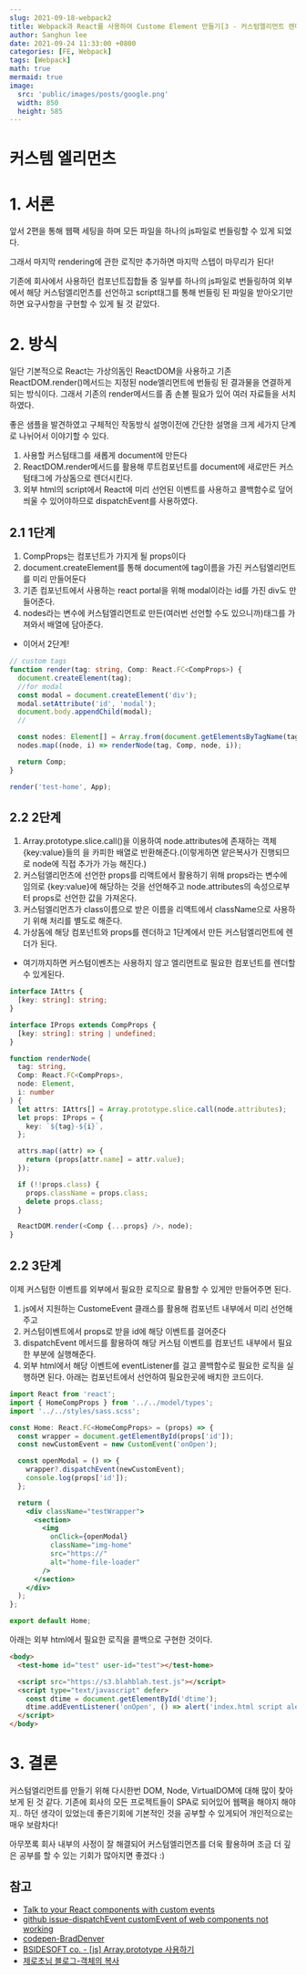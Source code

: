 ```yaml
---
slug: 2021-09-18-webpack2
title: Webpack과 React를 사용하여 Custome Element 만들기[3 - 커스텀엘리먼트 렌더]
author: Sanghun lee
date: 2021-09-24 11:33:00 +0800
categories: [FE, Webpack]
tags: [Webpack]
math: true
mermaid: true
image:
  src: 'public/images/posts/google.png'
  width: 850
  height: 585
---
```


# 커스템 엘리먼츠

# 1. 서론

앞서 2편을 통해 웹팩 세팅을 하며 모든 파일을 하나의 js파일로 번들링할 수 있게 되었다.

그래서 마지막 rendering에 관한 로직만 추가하면 마지막 스텝이 마무리가 된다!

기존에 회사에서 사용하던 컴포넌트집합들 중 일부를 하나의 js파일로 번들링하여
외부에서 해당 커스텀엘리먼츠를 선언하고 script태그를 통해 번들링 된 파일을 받아오기만 하면 요구사항을 구현할 수 있게 될 것 같았다.

# 2. 방식

일단 기본적으로 React는 가상의돔인 ReactDOM을 사용하고 기존 ReactDOM.render()메서드는 지정된 node엘리먼트에 번들링 된 결과물을 연결하게 되는 방식이다.
그래서 기존의 render메서드를 좀 손볼 필요가 있어 여러 자료들을 서치하였다.

좋은 샘플을 발견하였고 구체적인 작동방식 설명이전에 간단한 설명을 크게 세가지 단계로 나뉘어서 이야기할 수 있다.

1. 사용할 커스텀태그를 새롭게 document에 만든다
2. ReactDOM.render메서드를 활용해 루트컴포넌트를 document에 새로만든 커스텀태그에 가상돔으로 렌더시킨다.
3. 외부 html의 script에서 React에 미리 선언된 이벤트를 사용하고 콜백함수로 덮어씌울 수 있어야하므로 dispatchEvent를 사용하였다.

## 2.1 1단계

1. CompProps는 컴포넌트가 가지게 될 props이다
2. document.createElement를 통해 document에 tag이름을 가진 커스텀엘리먼트를 미리 만들어둔다
3. 기존 컴포넌트에서 사용하는 react portal을 위해 modal이라는 id를 가진 div도 만들어준다.
4. nodes라는 변수에 커스텀엘리먼트로 만든(여러번 선언할 수도 있으니까)태그를 가져와서 배열에 담아준다.

- 이어서 2단계!

```typescript
// custom tags
function render(tag: string, Comp: React.FC<CompProps>) {
  document.createElement(tag);
  //for modal
  const modal = document.createElement('div');
  modal.setAttribute('id', 'modal');
  document.body.appendChild(modal);
  //

  const nodes: Element[] = Array.from(document.getElementsByTagName(tag));
  nodes.map((node, i) => renderNode(tag, Comp, node, i));

  return Comp;
}

render('test-home', App);
```

## 2.2 2단계

1. Array.prototype.slice.call()을 이용하여 node.attributes에 존재하는 객체{key:value}들의 을 카피한 배열로 반환해준다.(이렇게하면 얕은복사가 진행되므로 node에 직접 추가가 가능 해진다.)
2. 커스텀앨리먼츠에 선언한 props를 리액트에서 활용하기 위해 props라는 변수에 임의로 {key:value}에 해당하는 것을 선언해주고 node.attributes의 속성으로부터 props로 선언한 값을 가져온다.
3. 커스텀엘리먼츠가 class이름으로 받은 이름을 리액트에서 className으로 사용하기 위해 처리를 별도로 해준다.
4. 가상돔에 해당 컴포넌트와 props를 렌더하고 1단계에서 만든 커스텀엘리먼트에 렌더가 된다.

- 여기까지하면 커스텀이벤츠는 사용하지 않고 엘리먼트로 필요한 컴포넌트를 렌더할 수 있게된다.

```typescript
interface IAttrs {
  [key: string]: string;
}

interface IProps extends CompProps {
  [key: string]: string | undefined;
}

function renderNode(
  tag: string,
  Comp: React.FC<CompProps>,
  node: Element,
  i: number
) {
  let attrs: IAttrs[] = Array.prototype.slice.call(node.attributes);
  let props: IProps = {
    key: `${tag}-${i}`,
  };

  attrs.map((attr) => {
    return (props[attr.name] = attr.value);
  });

  if (!!props.class) {
    props.className = props.class;
    delete props.class;
  }

  ReactDOM.render(<Comp {...props} />, node);
}
```

## 2.2 3단계

이제 커스텀한 이벤트를 외부에서 필요한 로직으로 활용할 수 있게만 만들어주면 된다.

1. js에서 지원하는 CustomeEvent 클래스를 활용해 컴포넌트 내부에서 미리 선언해주고
2. 커스텀이벤트에서 props로 받을 id에 해당 이벤트를 걸어준다
3. dispatchEvent 메서드를 활용하여 해당 커스텀 이벤트를 컴포넌트 내부에서 필요한 부분에 실행해준다.
4. 외부 html에서 해당 이벤트에 eventListener를 걸고 콜백함수로 필요한 로직을 실행하면 된다.
   아래는 컴포넌트에서 선언하여 필요한곳에 배치한 코드이다.

```jsx
import React from 'react';
import { HomeCompProps } from '../../model/types';
import '../../styles/sass.scss';

const Home: React.FC<HomeCompProps> = (props) => {
  const wrapper = document.getElementById(props['id']);
  const newCustomEvent = new CustomEvent('onOpen');

  const openModal = () => {
    wrapper?.dispatchEvent(newCustomEvent);
    console.log(props['id']);
  };

  return (
    <div className="testWrapper">
      <section>
        <img
          onClick={openModal}
          className="img-home"
          src="https://"
          alt="home-file-loader"
        />
      </section>
    </div>
  );
};

export default Home;
```

아래는 외부 html에서 필요한 로직을 콜백으로 구현한 것이다.

```html
<body>
  <test-home id="test" user-id="test"></test-home>

  <script src="https://s3.blahblah.test.js"></script>
  <script type="text/javascript" defer>
    const dtime = document.getElementById('dtime');
    dtime.addEventListener('onOpen', () => alert('index.html script alert')); // 기존 onOpen 실행 event 그대로 유지
  </script>
</body>
```

# 3. 결론

커스텀엘리먼트를 만들기 위해 다시한번 DOM, Node, VirtualDOM에 대해 많이 찾아보게 된 것 같다.
기존에 회사의 모든 프로젝트들이 SPA로 되어있어 웹팩을 해야지 해야지.. 하던 생각이 있었는데 좋은기회에 기본적인 것을 공부할 수 있게되어 개인적으로는 매우 보람차다!

아무쪼록 회사 내부의 사정이 잘 해결되어 커스텀엘리먼츠를 더욱 활용하며 조금 더 깊은 공부를 할 수 있는 기회가 많아지면 좋겠다 :)

## 참고

- [Talk to your React components with custom events](https://www.falldowngoboone.com/blog/talk-to-your-react-components-with-custom-events/)
- [github issue-dispatchEvent customEvent of web components not working](https://github.com/facebook/react/issues/15830)
- [codepen-BradDenver](https://codepen.io/BradDenver/pen/ALrXaW?editors=1010)
- [BSIDESOFT co. - [js] Array.prototype 사용하기](https://www.bsidesoft.com/323)
- [제로초님 블로그-객체의 복사](https://www.zerocho.com/category/JavaScript/post/5750d384b73ae5152792188d)
